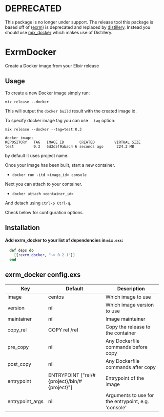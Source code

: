 # DEPRECATED

This package is no longer under support. 
The release tool this package is based off of ([exrm](https://github.com/bitwalker/exrm)) is deprecated and replaced by [distillery](https://github.com/bitwalker/distillery).
Instead you should use [mix_docker](https://github.com/Recruitee/mix_docker) which makes use of Distillery.

# ExrmDocker

Create a Docker image from your Elixir release

## Usage

To create a new Docker image simply run:
```shell
mix release --docker
```

This will output the `docker build` result with the created image id.

To specify docker image tag you can use `--tag` option:

```shell
mix release --docker --tag=test:0.3

docker images
REPOSITORY   TAG   IMAGE ID       CREATED         VIRTUAL SIZE
test         0.3   6d3d5f9abac4 6 seconds ago      224.3 MB
```
by default it uses project name.

Once your image has been built, start a new container.

- `docker run -itd <image_id> console`

Next you can attach to your container.

- `docker attach <container_id>`

And detach using `Ctrl-p Ctrl-q`.


Check below for configuration options.

## Installation
#### Add exrm_docker to your list of dependencies in `mix.exs`:
```elixir
  def deps do
    [{:exrm_docker, "~> 0.2.1"}]
  end
```
## exrm_docker config.exs

 Key             | Default                                      | Description
---------------- | -------------------------------------------- | ---------------------------------------------------
 image           | centos                                       | Which image to use
 version         | nil                                          | Which image version to use
 maintainer      | nil                                          | Image maintainer
 copy_rel        | COPY rel /rel                                | Copy the release to the container
 pre_copy        | nil                                          | Any Dockerfile commands before copy
 post_copy       | nil                                          | Any Dockerfile commands after copy
 entrypoint      | ENTRYPOINT ["rel/#{project}/bin/#{project}"] | Entrypoint of the image
 entrypoint_args | nil                                          | Arguments to use for the entrypoint, e.g. 'console'

